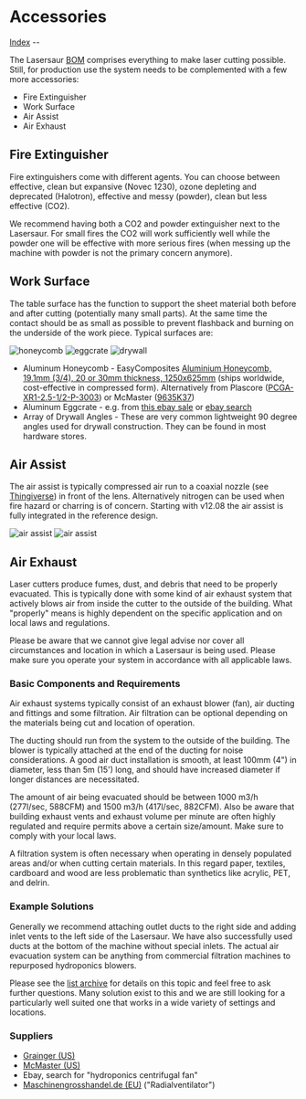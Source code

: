 Accessories
===========

[Index](index.md) -- 

The Lasersaur [BOM](bom.md) comprises everything to make laser cutting possible. Still, for production use the system needs to be complemented with a few more accessories:

- Fire Extinguisher
- Work Surface
- Air Assist
- Air Exhaust


Fire Extinguisher
-----------------

Fire extinguishers come with different agents. You can choose between effective, clean but expansive (Novec 1230), ozone depleting and deprecated (Halotron), effective and messy (powder), clean but less effective (CO2).

We recommend having both a CO2 and powder extinguisher next to the Lasersaur. For small fires  the CO2 will work sufficiently well while the powder one will be effective with more serious fires (when messing up the machine with powder is not the primary concern anymore). 


<a name="surface"></a>

Work Surface
------------

The table surface has the function to support the sheet material both before and after cutting (potentially many small parts). At the same time the contact should be as small as possible to prevent flashback and burning on the underside of the work piece. Typical surfaces are:

![honeycomb](http://farm8.staticflickr.com/7041/6950047235_2843464f3b_o.jpg)
![eggcrate](http://farm8.staticflickr.com/7054/6803943766_34dce803c4_o.jpg)
![drywall](http://farm8.staticflickr.com/7209/6950047291_73a7abe53e_o.jpg)

- Aluminum Honeycomb - EasyComposites [Aluminium Honeycomb, 19.1mm (3/4), 20 or 30mm thickness, 1250x625mm](http://www.easycomposites.co.uk/products/core-materials/19mm-aluminium-honeycomb.aspx) (ships worldwide, cost-effective in compressed form). Alternatively from Plascore ([PCGA-XR1-2.5-1/2-P-3003](http://www.plascore.com/aluminum-honeycomb-pcga-xr-3003.php)) or McMaster ([9635K37](http://www.mcmaster.com/#9635K37))
- Aluminum Eggcrate - e.g. from [this ebay sale](http://www.ebay.com/itm/MILL-SILVER-Aluminum-Eggcrate-1-2-Cells-2-X-4-NEW-/260798102979#vi-content) or [ebay search](http://www.ebay.com/sch/i.html?_nkw=Aluminum+Eggcrate&_sacat=0&_odkw=Aluminum+Eggcrate&_osacat=0&_from=R40)
- Array of Drywall Angles - These are very common lightweight 90 degree angles used for drywall construction. They can be found in most hardware stores.



Air Assist
----------
The air assist is typically compressed air run to a coaxial nozzle (see [Thingiverse](http://www.thingiverse.com/search?q=lasersaur&sa=Search)) in front of the lens. Alternatively nitrogen can be used when fire hazard or charring is of concern. Starting with v12.08 the air assist is fully integrated in the reference design. 

![air assist](http://farm8.staticflickr.com/7054/6857621606_fa6354dca8_m.jpg)
![air assist](http://farm8.staticflickr.com/7054/6973307346_0674b570aa_m.jpg)



Air Exhaust
-----------

Laser cutters produce fumes, dust, and debris that need to be properly evacuated. This is typically done with some kind of air exhaust system that actively blows air from inside the cutter to the outside of the building. What "properly" means is highly dependent on the specific application and on local laws and regulations.

Please be aware that we cannot give legal advise nor cover all circumstances and location in which a Lasersaur is being used. Please make sure you operate your system in accordance with all applicable laws.


### Basic Components and Requirements

Air exhaust systems typically consist of an exhaust blower (fan), air ducting and fittings and some filtration. Air filtration can be optional depending on the materials being cut and location of operation.

The ducting should run from the system to the outside of the building. The blower is typically attached at the end of the ducting for noise considerations. A good air duct installation is smooth, at least 100mm (4") in diameter, less than 5m (15') long, and should have increased diameter if longer distances are necessitated.

The amount of air being evacuated should be between 1000 m3/h (277l/sec, 588CFM) and 1500 m3/h (417l/sec, 882CFM). Also be aware that building exhaust vents and exhaust volume per minute are often highly regulated and require permits above a certain size/amount. Make sure to comply with your local laws.

A filtration system is often necessary when operating in densely populated areas and/or when cutting certain materials. In this regard paper, textiles, cardboard and wood are less problematic than synthetics like acrylic, PET, and delrin.


### Example Solutions

Generally we recommend attaching outlet ducts to the right side and adding inlet vents to the left side of the Lasersaur. We have also successfully used ducts at the bottom of the machine without special inlets. The actual air evacuation system can be anything from commercial filtration machines to repurposed hydroponics blowers.

Please see the [list archive](https://groups.google.com/forum/#!forum/lasersaur) for details on this topic and feel free to ask further questions. Many solution exist to this and we are still looking for a particularly well suited one that works in a wide variety of settings and locations.

### Suppliers

- [Grainger (US)](http://www.grainger.com)
- [McMaster (US)](http://www.mcmaster.com/)
- Ebay, search for "hydroponics centrifugal fan"
- [Maschinengrosshandel.de (EU)](http://www.maschinengrosshandel.de) ("Radialventilator")


